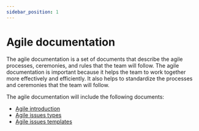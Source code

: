 ```yaml
---
sidebar_position: 1
---
```


# Agile documentation

The agile documentation is a set of documents that describe the agile processes, ceremonies, and rules that the team will follow. The agile documentation is important because it helps the team to work together more effectively and efficiently. It also helps to standardize the processes and ceremonies that the team will follow.

The agile documentation will include the following documents:

- [Agile introduction](/docs/agile/intro)
- [Agile issues types](/docs/agile/issues/issues_types)
- [Agile issues templates](/docs/agile/issues/issues_templates)